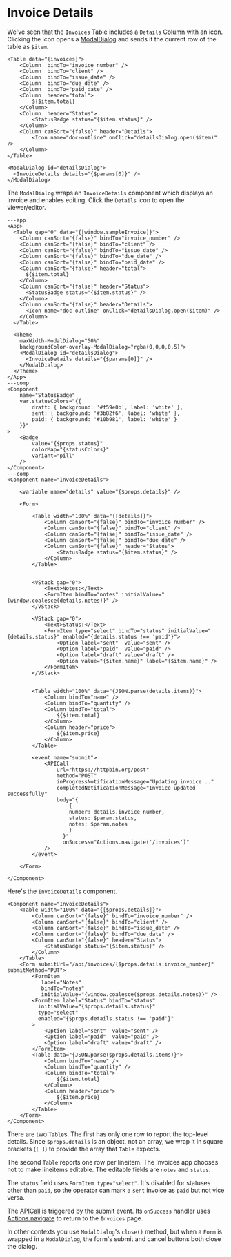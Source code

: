# Invoice Details

We've seen that the `Invoices` [Table](/components/Table) includes a `Details` [Column](/components/Column) with an icon. Clicking the icon opens a [ModalDialog](/components/ModalDialog) and sends it the current row of the table as `$item`.

```xmlui /detailsDialog/
<Table data="{invoices}">
    <Column  bindTo="invoice_number" />
    <Column  bindTo="client" />
    <Column  bindTo="issue_date" />
    <Column  bindTo="due_date" />
    <Column  bindTo="paid_date" />
    <Column  header="total">
        ${$item.total}
    </Column>
    <Column  header="Status">
        <StatusBadge status="{$item.status}" />
    </Column>
    <Column canSort="{false}" header="Details">
        <Icon name="doc-outline" onClick="detailsDialog.open($item)" />
    </Column>
</Table>
```

```xmlui /detailsDialog/
<ModalDialog id="detailsDialog">
  <InvoiceDetails details="{$params[0]}" />
</ModalDialog>
```

The `ModalDialog` wraps an `InvoiceDetails` component which displays an invoice and enables editing. Click the `Details` icon to open the viewer/editor.

```xmlui-pg  noHeader
---app
<App>
  <Table gap="0" data="{[window.sampleInvoice]}">
    <Column canSort="{false}" bindTo="invoice_number" />
    <Column canSort="{false}" bindTo="client" />
    <Column canSort="{false}" bindTo="issue_date" />
    <Column canSort="{false}" bindTo="due_date" />
    <Column canSort="{false}" bindTo="paid_date" />
    <Column canSort="{false}" header="total">
      ${$item.total}
    </Column>
    <Column canSort="{false}" header="Status">
      <StatusBadge status="{$item.status}" />
    </Column>
    <Column canSort="{false}" header="Details">
      <Icon name="doc-outline" onClick="detailsDialog.open($item)" />
    </Column>
  </Table>

  <Theme
    maxWidth-ModalDialog="50%"
    backgroundColor-overlay-ModalDialog="rgba(0,0,0,0.5)">
    <ModalDialog id="detailsDialog">
      <InvoiceDetails details="{$params[0]}" />
    </ModalDialog>
  </Theme>
</App>
---comp
<Component
    name="StatusBadge"
    var.statusColors="{{
        draft: { background: '#f59e0b', label: 'white' },
        sent: { background: '#3b82f6', label: 'white' },
        paid: { background: '#10b981', label: 'white' }
    }}"
>
    <Badge
        value="{$props.status}"
        colorMap="{statusColors}"
        variant="pill"
    />
</Component>
---comp
<Component name="InvoiceDetails">

    <variable name="details" value="{$props.details}" />

    <Form>

        <Table width="100%" data="{[details]}">
            <Column canSort="{false}" bindTo="invoice_number" />
            <Column canSort="{false}" bindTo="client" />
            <Column canSort="{false}" bindTo="issue_date" />
            <Column canSort="{false}" bindTo="due_date" />
            <Column canSort="{false}" header="Status">
                <StatusBadge status="{$item.status}" />
            </Column>
        </Table>


        <VStack gap="0">
            <Text>Notes:</Text>
            <FormItem bindTo="notes" initialValue="{window.coalesce(details.notes)}" />
        </VStack>

        <VStack gap="0">
            <Text>Status:</Text>
            <FormItem type="select" bindTo="status" initialValue="{details.status}" enabled="{details.status !== 'paid'}">
                <Option label="sent"  value="sent" />
                <Option label="paid"  value="paid" />
                <Option label="draft" value="draft" />
                <Option value="{$item.name}" label="{$item.name}" />
            </FormItem>
        </VStack>


        <Table width="100%" data="{JSON.parse(details.items)}">
            <Column bindTo="name" />
            <Column bindTo="quantity" />
            <Column bindTo="total">
                ${$item.total}
            </Column>
            <Column header="price">
                ${$item.price}
            </Column>
        </Table>

        <event name="submit">
            <APICall
                url="https://httpbin.org/post"
                method="POST"
                inProgressNotificationMessage="Updating invoice..."
                completedNotificationMessage="Invoice updated successfully"
                body="{
                    {
                    number: details.invoice_number,
                    status: $param.status,
                    notes: $param.notes
                    }
                  }"
                  onSuccess="Actions.navigate('/invoices')"
            />
        </event>

    </Form>

</Component>
```

Here's the `InvoiceDetails` component.

```xmlui
<Component name="InvoiceDetails">
    <Table width="100%" data="{[$props.details]}">
        <Column canSort="{false}" bindTo="invoice_number" />
        <Column canSort="{false}" bindTo="client" />
        <Column canSort="{false}" bindTo="issue_date" />
        <Column canSort="{false}" bindTo="due_date" />
        <Column canSort="{false}" header="Status">
            <StatusBadge status="{$item.status}" />
        </Column>
    </Table>
    <Form submitUrl="/api/invoices/{$props.details.invoice_number}" submitMethod="PUT">
        <FormItem
           label="Notes"
           bindTo="notes"
           initialValue="{window.coalesce($props.details.notes)}" />
        <FormItem label="Status" bindTo="status"
          initialValue="{$props.details.status}"
          type="select"
          enabled="{$props.details.status !== 'paid'}"
        >
            <Option label="sent"  value="sent" />
            <Option label="paid"  value="paid" />
            <Option label="draft" value="draft" />
        </FormItem>
        <Table data="{JSON.parse($props.details.items)}">
            <Column bindTo="name" />
            <Column bindTo="quantity" />
            <Column bindTo="total">
                ${$item.total}
            </Column>
            <Column header="price">
                ${$item.price}
            </Column>
        </Table>
    </Form>
</Component>
```

There are two `Table`s. The first has only one row to report the top-level details. Since `$props.details` is an object, not an array, we wrap it in square brackets (`[ ]`) to provide the array that `Table` expects.

The second `Table` reports one row per lineitem. The Invoices app chooses not to make lineitems editable. The editable fields are `notes` and `status`.

The `status` field uses `FormItem type="select"`. It's disabled for statuses other than `paid`, so the operator can mark a `sent` invoice as `paid` but not vice versa.

The [APICall](/component/APICall) is triggered by the submit event. Its `onSuccess` handler uses [Actions.navigate](/globals#navigate) to return to the `Invoices` page.

In other contexts you use `ModalDialog`'s `close()` method, but when a `Form` is wrapped in a `ModalDialog`, the form's submit and cancel buttons both close the dialog.
